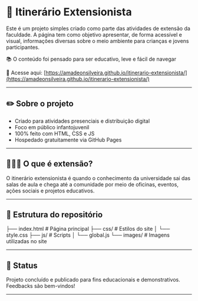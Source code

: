# 🧭 Itinerário Extensionista

Este é um projeto simples criado como parte das atividades de extensão da faculdade. A página tem como objetivo apresentar, de forma acessível e visual, informações diversas sobre o meio ambiente para crianças e jovens participantes.

📚 O conteúdo foi pensado para ser educativo, leve e fácil de navegar

🔗 Acesse aqui: [https://amadeonsilveira.github.io/itinerario-extensionista/](https://amadeonsilveira.github.io/itinerario-extensionista/)

---

## ✏️ Sobre o projeto

- Criado para atividades presenciais e distribuição digital
- Foco em público infantojuvenil
- 100% feito com HTML, CSS e JS
- Hospedado gratuitamente via GitHub Pages

---

## 👩🏽‍🏫 O que é extensão?

 O itinerário extensionista é quando o conhecimento da universidade sai das salas de aula e chega até a comunidade por meio de oficinas, eventos, ações sociais e projetos educativos.

---

## 📂 Estrutura do repositório

├── index.html # Página principal
├── css/ # Estilos do site
│ └── style.css 
├── js/ # Scripts
│ └── global.js 
└── images/ # Imagens utilizadas no site

---

## 🚧 Status

Projeto concluído e publicado para fins educacionais e demonstrativos. Feedbacks são bem-vindos!

---
